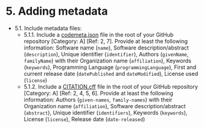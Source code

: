 # 5. Adding metadata

* 5.1. Include metadata files:
   * 5.1.1. Include a [codemeta.json](https://codemeta.github.io/) file in the root of your GitHub repository [Category: A] [Ref: 2, 7].
     Provide at least the following information: Software name (`name`), Software description/abstract (`description`), Unique identifier (`identifier`), Authors (`givenName`, `familyName`) with their Organization name (`affiliation`), Keywords (`keywords`), Programming Language (`programmingLanguage`), First and current release date (`datePublished` and `dateModified`), License used (`license`)
   * 5.1.2. Include a [CITATION.cff](https://citation-file-format.github.io/) file in the root of your GitHub repository [Category: A] [Ref: 2, 4, 5, 6].
     Provide at least the following information: Authors (`given-names`, `family-names`) with their Organization name (`affiliation`), Software description/abstract (`abstract`), Unique identifier (`identifiers`), Keywords (`keywords`), License (`license`), Release date (`date-released`)
